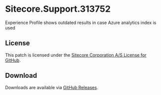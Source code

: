 # Sitecore.Support.313752
Experience Profile shows outdated results in case Azure analytics index is used

## License  
This patch is licensed under the [Sitecore Corporation A/S License for GitHub](https://github.com/sitecoresupport/Sitecore.Support.313752/blob/master/LICENSE).  

## Download  
Downloads are available via [GitHub Releases](https://github.com/sitecoresupport/Sitecore.Support.313752/releases).  
